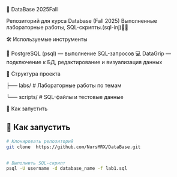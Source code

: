 🧩 DataBase 2025Fall

Репозиторий для курса Database (Fall 2025)
Выполненные лабораторные работы, SQL-скрипты.(sql-inj)😶‍🌫️


🛠️  Используемые инструменты

🐘 PostgreSQL (psql) — выполнение SQL-запросов
💻 DataGrip — подключение к БД, редактирование и визуализация данных

📂 Структура проекта 	

├── labs/        # Лабораторные работы по темам

└── scripts/     # SQL-файлы и тестовые данные


🧰 Как запустить

## 🚀 Как запустить
```bash
# Клонировать репозиторий
git clone  https://github.com/NursMRX/DataBase.git


# Выполнить SQL-скрипт
psql -U username -d database_name -f lab1.sql

